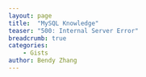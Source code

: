 ```yaml
---
layout: page
title:  "MySQL Knowledge"
teaser: "500: Internal Server Error"
breadcrumb: true
categories:
    - Gists
author: Bendy Zhang
---
```




